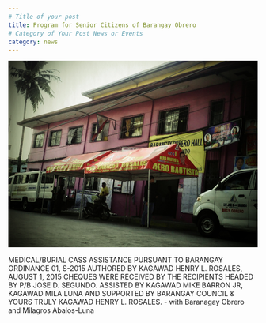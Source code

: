 ```yaml
---
# Title of your post
title: Program for Senior Citizens of Barangay Obrero
# Category of Your Post News or Events
category: news
---
```

<!-- Image to Post-->
![News](assets/img/news/obrero.jpg)
<!-- Description to Post-->
MEDICAL/BURIAL CASS ASSISTANCE PURSUANT TO BARANGAY ORDINANCE 01, S-2015 AUTHORED BY KAGAWAD HENRY L. ROSALES, AUGUST 1, 2015
CHEQUES WERE RECEIVED BY THE RECIPIENTS HEADED BY P/B JOSE D. SEGUNDO. ASSISTED BY KAGAWAD MIKE BARRON JR, KAGAWAD MILA LUNA AND SUPPORTED BY BARANGAY COUNCIL & YOURS TRULY KAGAWAD HENRY L. ROSALES. - with Baranagay Obrero and Milagros Abalos-Luna

